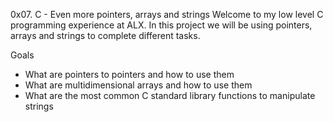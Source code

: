 0x07. C - Even more pointers, arrays and strings
Welcome to my low level C programming experience at ALX. In this project we will be using pointers, arrays and strings to complete different tasks.

Goals
* What are pointers to pointers and how to use them
* What are multidimensional arrays and how to use them
* What are the most common C standard library functions to manipulate strings
